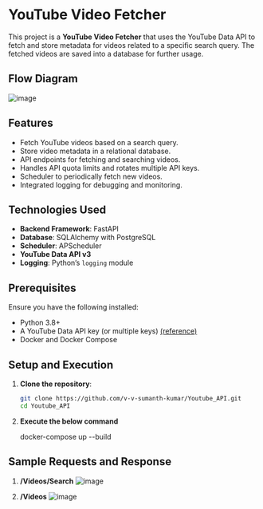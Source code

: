 # YouTube Video Fetcher  

This project is a **YouTube Video Fetcher** that uses the YouTube Data API to fetch and store metadata for videos related to a specific search query. The fetched videos are saved into a database for further usage.  

## Flow Diagram

![image](https://github.com/user-attachments/assets/053e77c1-a1a9-4dd7-ab7b-73448be5da5d)


## Features  

- Fetch YouTube videos based on a search query.  
- Store video metadata in a relational database.  
- API endpoints for fetching and searching videos.  
- Handles API quota limits and rotates multiple API keys.  
- Scheduler to periodically fetch new videos.  
- Integrated logging for debugging and monitoring.  

## Technologies Used  

- **Backend Framework**: FastAPI  
- **Database**: SQLAlchemy with PostgreSQL  
- **Scheduler**: APScheduler  
- **YouTube Data API v3**  
- **Logging**: Python’s `logging` module  

## Prerequisites  

Ensure you have the following installed:  
- Python 3.8+  
- A YouTube Data API key (or multiple keys) [(reference)](https://developers.google.com/youtube/v3/quickstart/python)
- Docker and Docker Compose  
 

## Setup  and Execution

1. **Clone the repository**:  
   ```bash
   git clone https://github.com/v-v-sumanth-kumar/Youtube_API.git
   cd Youtube_API
2. **Execute the below command**

    docker-compose up --build

## Sample Requests and Response

1. **/Videos/Search**
    ![image](https://github.com/user-attachments/assets/f7729ae3-eda3-4e29-8514-8dd3d224212d)

2. **/Videos**
    ![image](https://github.com/user-attachments/assets/d126f521-d3ed-48c7-8613-15e3a2d2c4fd)

